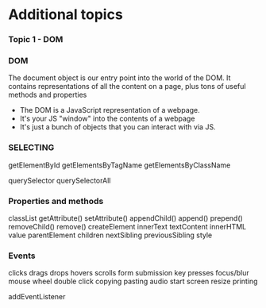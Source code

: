 # Additional topics 

### Topic 1 - DOM

### DOM 
The document object is our entry point into the world of the DOM.
It contains representations of all the content on a page, plus tons of useful methods and properties
* The DOM is a JavaScript representation of a webpage.
* It's your JS "window" into the contents of a webpage 
* It's just a bunch of objects that you can interact with via JS.

### SELECTING

getElementById 
getElementsByTagName
getElementsByClassName

querySelector
querySelectorAll

### Properties and methods
classList getAttribute() setAttribute() appendChild() append() prepend() removeChild() remove() createElement
innerText textContent innerHTML value parentElement children nextSibling previousSibling style

### Events
clicks
drags
drops
hovers
scrolls
form submission key presses focus/blur
mouse wheel double click copying pasting audio start screen resize printing

addEventListener
